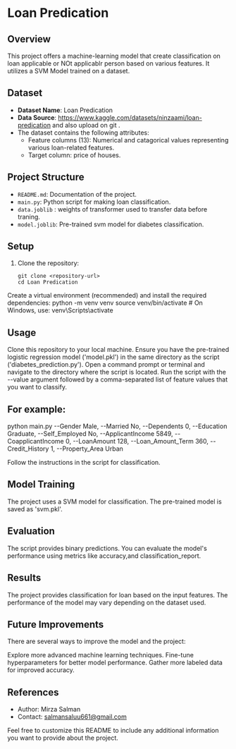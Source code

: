 # Loan Predication

## Overview

This project offers a machine-learning model that create classification on loan applicable or NOt applicablr person based on various features. It utilizes a SVM Model trained on a dataset.


## Dataset

- **Dataset Name**: Loan Predication
- **Data Source**: https://www.kaggle.com/datasets/ninzaami/loan-predication  and also upload on git .
- The dataset contains the following attributes:
  - Feature columns (13): Numerical and catagorical values representing various loan-related features.
  - Target column: price of houses.

## Project Structure

- `README.md`: Documentation of the project.
- `main.py`: Python script for making loan classification.
- `data.joblib` : weights of transformer used to transfer data before traning.
- `model.joblib`: Pre-trained svm model for diabetes classification.

## Setup

1. Clone the repository:
   ```shell
   git clone <repository-url>
   cd Loan Predication
Create a virtual environment (recommended) and install the required dependencies:
python -m venv venv
source venv/bin/activate  # On Windows, use: venv\Scripts\activate

## Usage
Clone this repository to your local machine.
Ensure you have the pre-trained logistic regression model ('model.pkl') in the same directory as the script ('diabetes_prediction.py').
Open a command prompt or terminal and navigate to the directory where the script is located.
Run the script with the --value argument followed by a comma-separated list of feature values that you want to classify.
## For example:
python main.py --Gender Male, --Married No, --Dependents 0, --Education Graduate, --Self_Employed No, --ApplicantIncome 5849, --CoapplicantIncome 0, --LoanAmount 128, --Loan_Amount_Term 360, --Credit_History 1, --Property_Area Urban

Follow the instructions in the script for classification.

## Model Training
The project uses a SVM model for classification. The pre-trained model is saved as 'svm.pkl'.

## Evaluation
The script provides binary predictions. You can evaluate the model's performance using metrics like accuracy,and classification_report.

## Results
The project provides classification for loan based on the input features. The performance of the model may vary depending on the dataset used.

## Future Improvements
There are several ways to improve the model and the project:

Explore more advanced machine learning techniques.
Fine-tune hyperparameters for better model performance.
Gather more labeled data for improved accuracy.
## References

- Author: Mirza Salman
- Contact: salmansaluu661@gmail.com

Feel free to customize this README to include any additional information you want to provide about the project.
